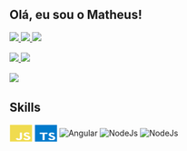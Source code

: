 ## Olá, eu sou o Matheus!
<div style="display: inline_block">
<a href="mailto:matheus.apsoares@outlook.com" target="_blank">
  <img src="https://img.shields.io/badge/Microsoft_Outlook-0078D4?style=for-the-badge&logo=microsoft-outlook&logoColor=white">
 </a>
<a href="https://www.linkedin.com/in/matheus-apsoares/" target="_blank">
  <img src="https://img.shields.io/badge/LinkedIn-0077B5?style=for-the-badge&logo=linkedin&logoColor=white">
 </a>
<a href="https://www.instagram.com/matsoaares/" target="_blank">
  <img src="https://img.shields.io/badge/Instagram-E4405F?style=for-the-badge&logo=instagram&logoColor=white">
</a>
<br><br>
</div>

<div align="left">
  <a href="https://github.com/matheusapsoares">
    <img height="160em" src="https://github-readme-stats.vercel.app/api?username=matheusapsoares&theme=nord&show_icons=true&hide_border=false&count_private=true"/>
    <img height="160em" src="https://github-readme-stats.vercel.app/api/top-langs/?username=matheusapsoares&layout=compact&langs_count=7&theme=nord"/>
    <br><br>
    <img height="160em" src="https://github-readme-streak-stats.herokuapp.com/?user=matheusapsoares&theme=nord&hide_border=false"/>
    
  </a>
</div>
<h2 align="left">Skills</h2>
<div style="display: inline_block">
  <img align="center" alt="Js" height="30" width="40" src="https://raw.githubusercontent.com/devicons/devicon/master/icons/javascript/javascript-plain.svg">
  <img align="center" alt="Ts" height="30" width="40" src="https://raw.githubusercontent.com/devicons/devicon/master/icons/typescript/typescript-plain.svg">
  <img align="center" alt="Angular" height="30" width="40" src="https://cdn.jsdelivr.net/gh/devicons/devicon/icons/angularjs/angularjs-original.svg">
  <img align="center" alt="NodeJs" height="30" width="40" src="https://cdn.jsdelivr.net/gh/devicons/devicon/icons/nodejs/nodejs-original.svg">
  <img align="center" alt="NodeJs" height="30" width="40" src="https://cdn.jsdelivr.net/gh/devicons/devicon/icons/docker/docker-plain.svg">
</div>
